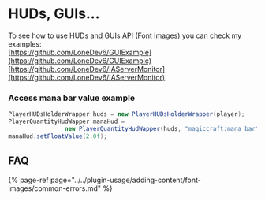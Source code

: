 # HUDs, GUIs...

To see how to use HUDs and GUIs API \(Font Images\) you can check my examples:  
[https://github.com/LoneDev6/GUIExample](https://github.com/LoneDev6/GUIExample)  
[https://github.com/LoneDev6/IAServerMonitor](https://github.com/LoneDev6/IAServerMonitor)

### Access mana bar value example

```java
PlayerHUDsHolderWrapper huds = new PlayerHUDsHolderWrapper(player);
PlayerQuantityHudWapper manaHud = 
                new PlayerQuantityHudWapper(huds, "magiccraft:mana_bar");
manaHud.setFloatValue(2.0f);
```

## FAQ

{% page-ref page="../../plugin-usage/adding-content/font-images/common-errors.md" %}

